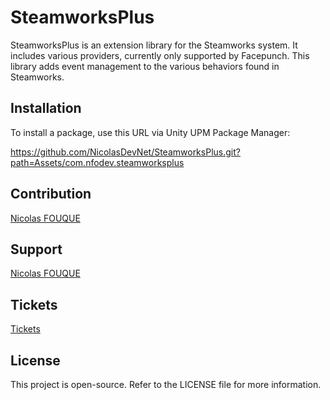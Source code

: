 # SteamworksPlus
SteamworksPlus is an extension library for the Steamworks system. It includes various providers, currently only supported by Facepunch. This library adds event management to the various behaviors found in Steamworks.

## Installation
To install a package, use this URL via Unity UPM Package Manager:

https://github.com/NicolasDevNet/SteamworksPlus.git?path=Assets/com.nfodev.steamworksplus

## Contribution
[Nicolas FOUQUE](https://nfodevfreelance.fr/)

## Support
[Nicolas FOUQUE](mailto:n.fouquedev@outlook.fr)

## Tickets
[Tickets](https://github.com/NicolasDevNet/SteamworksPlus/issues)

## License
This project is open-source. Refer to the LICENSE file for more information.
